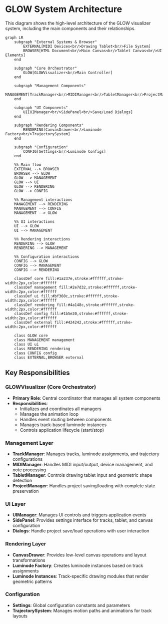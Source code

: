 # GLOW System Architecture

This diagram shows the high-level architecture of the GLOW visualizer system, including the main components and their relationships.

```mermaid
graph LR
    subgraph "External Systems & Browser"
        EXTERNAL[MIDI Devices<br/>Drawing Tablet<br/>File System]
        BROWSER[HTML Document<br/>Main Canvas<br/>Tablet Canvas<br/>UI Elements]
    end
        
    subgraph "Core Orchestrator"
        GLOW[GLOWVisualizer<br/>Main Controller]
    end
    
    subgraph "Management Components"
        MANAGEMENT[TrackManager<br/>MIDIManager<br/>TabletManager<br/>ProjectManager]
    end
    
    subgraph "UI Components"
        UI[UIManager<br/>SidePanel<br/>Save/Load Dialogs]
    end
    
    subgraph "Rendering Components"
        RENDERING[CanvasDrawer<br/>Luminode Factory<br/>TrajectorySystem]
    end
    
    subgraph "Configuration"
        CONFIG[Settings<br/>Luminode Configs]
    end
    
    %% Main flow
    EXTERNAL --> BROWSER
    BROWSER --> GLOW
    GLOW --> MANAGEMENT
    GLOW --> UI
    GLOW --> RENDERING
    GLOW --> CONFIG
    
    %% Management interactions
    MANAGEMENT --> RENDERING
    MANAGEMENT --> CONFIG
    MANAGEMENT --> GLOW
    
    %% UI interactions
    UI --> GLOW
    UI --> MANAGEMENT
    
    %% Rendering interactions
    RENDERING --> GLOW
    RENDERING --> MANAGEMENT
    
    %% Configuration interactions
    CONFIG --> GLOW
    CONFIG --> MANAGEMENT
    CONFIG --> RENDERING
    
    classDef core fill:#1a237e,stroke:#ffffff,stroke-width:2px,color:#ffffff
    classDef management fill:#2e7d32,stroke:#ffffff,stroke-width:2px,color:#ffffff
    classDef ui fill:#bf360c,stroke:#ffffff,stroke-width:2px,color:#ffffff
    classDef rendering fill:#4a148c,stroke:#ffffff,stroke-width:2px,color:#ffffff
    classDef config fill:#1b5e20,stroke:#ffffff,stroke-width:2px,color:#ffffff
    classDef external fill:#424242,stroke:#ffffff,stroke-width:2px,color:#ffffff
    
    class GLOW core
    class MANAGEMENT management
    class UI ui
    class RENDERING rendering
    class CONFIG config
    class EXTERNAL,BROWSER external
```

## Key Responsibilities

### GLOWVisualizer (Core Orchestrator)
- **Primary Role**: Central coordinator that manages all system components
- **Responsibilities**:
  - Initializes and coordinates all managers
  - Manages the animation loop
  - Handles event routing between components
  - Manages track-based luminode instances
  - Controls application lifecycle (start/stop)

### Management Layer
- **TrackManager**: Manages tracks, luminode assignments, and trajectory configurations
- **MIDIManager**: Handles MIDI input/output, device management, and note processing
- **TabletManager**: Controls drawing tablet input and geometric shape detection
- **ProjectManager**: Handles project saving/loading with complete state preservation

### UI Layer
- **UIManager**: Manages UI controls and triggers application events
- **SidePanel**: Provides settings interface for tracks, tablet, and canvas configuration
- **Dialogs**: Handle project save/load operations with user interaction

### Rendering Layer
- **CanvasDrawer**: Provides low-level canvas operations and layout transformations
- **Luminode Factory**: Creates luminode instances based on track assignments
- **Luminode Instances**: Track-specific drawing modules that render geometric patterns

### Configuration
- **Settings**: Global configuration constants and parameters
- **TrajectorySystem**: Manages motion paths and animations for track layouts
